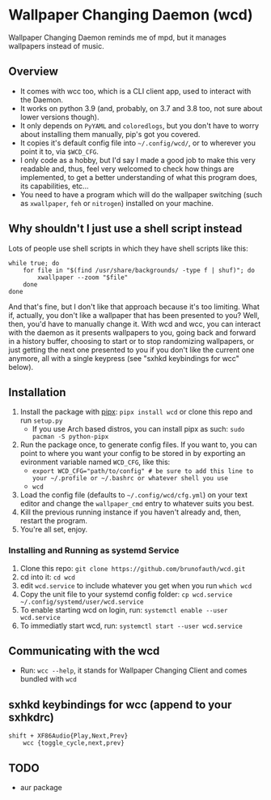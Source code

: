 # Wallpaper Changing Daemon (wcd)
Wallpaper Changing Daemon reminds me of mpd, but it manages wallpapers instead of music.

## Overview
* It comes with wcc too, which is a CLI client app, used to interact with the Daemon.
* It works on python 3.9 (and, probably, on 3.7 and 3.8 too, not sure about lower versions though).
* It only depends on `PyYAML` and `coloredlogs`, but you don't have to worry about installing them manually, pip's got you covered.
* It copies it's default config file into `~/.config/wcd/`, or to wherever you point it to, via `$WCD_CFG`.
* I only code as a hobby, but I'd say I made a good job to make this very readable and, thus, feel very welcomed to check how things are implemented, to get a better understanding of what this program does, its capabilities, etc...
* You need to have a program which will do the wallpaper switching (such as `xwallpaper`, `feh` or `nitrogen`) installed on your machine.

## Why shouldn't I just use a shell script instead
Lots of people use shell scripts in which they have shell scripts like this:

    while true; do
        for file in "$(find /usr/share/backgrounds/ -type f | shuf)"; do
            xwallpaper --zoom "$file"
        done
    done

And that's fine, but I don't like that approach because it's too limiting. What if, actually, you don't like a wallpaper that has been presented to you? Well, then, you'd have to manually change it. With wcd and wcc, you can interact with the daemon as it presents wallpapers to you, going back and forward in a history buffer, choosing to start or to stop randomizing wallpapers, or just getting the next one presented to you if you don't like the current one anymore, all with a single keypress (see "sxhkd keybindings for wcc" below).

## Installation
1. Install the package with [pipx](https://github.com/pypa/pipx): `pipx install wcd` or clone this repo and run `setup.py`
    * If you use Arch based distros, you can install pipx as such: `sudo pacman -S python-pipx`
2. Run the package once, to generate config files. If you want to, you can point to where you want your config to be stored in by exporting an evironment variable named `WCD_CFG`, like this:
    * `export WCD_CFG="path/to/config" # be sure to add this line to your ~/.profile or ~/.bashrc or whatever shell you use`
    * `wcd`
3. Load the config file (defaults to `~/.config/wcd/cfg.yml`) on your text editor and change the `wallpaper_cmd` entry to whatever suits you best.
4. Kill the previous running instance if you haven't already and, then, restart the program.
5. You're all set, enjoy.

### Installing and Running as systemd Service
1. Clone this repo: `git clone https://github.com/brunofauth/wcd.git`
2. cd into it: `cd wcd`
3. edit `wcd.service` to include whatever you get when you run `which wcd`
4. Copy the unit file to your systemd config folder: `cp wcd.service ~/.config/systemd/user/wcd.service`
5. To enable starting wcd on login, run: `systemctl enable --user wcd.service`
6. To immediatly start wcd, run: `systemctl start --user wcd.service`

## Communicating with the wcd
* Run: `wcc --help`, it stands for Wallpaper Changing Client and comes bundled with `wcd`

## sxhkd keybindings for wcc (append to your sxhkdrc)
    shift + XF86Audio{Play,Next,Prev}
        wcc {toggle_cycle,next,prev}

## TODO
* aur package

